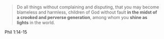 > Do all things without complaining and disputing, that you may become blameless
> and harmless, children of God without fault **in the midst of a crooked and
> perverse generation**, among whom you **shine as lights** in the world.

Phil 1:14-15
